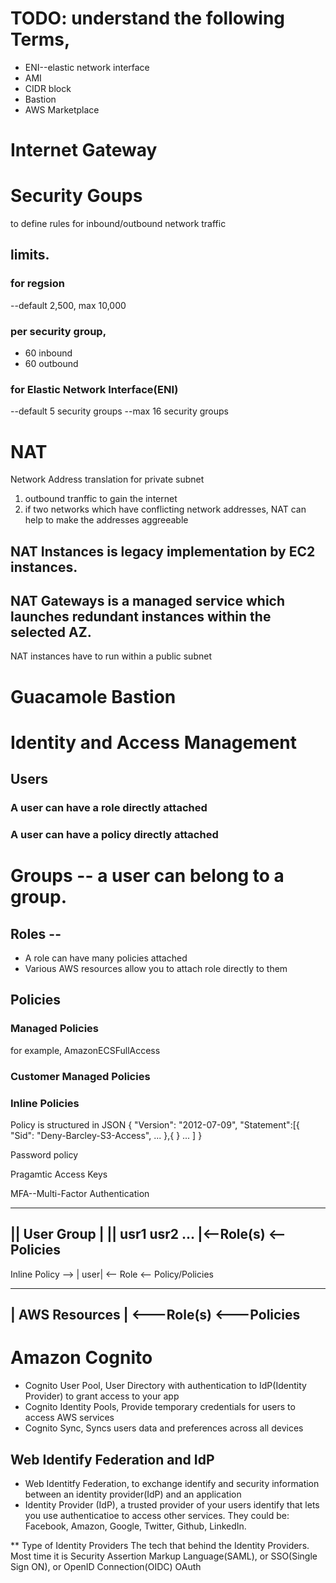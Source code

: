 
# TODO: understand the following Terms,
* ENI--elastic network interface
* AMI
* CIDR block
* Bastion
* AWS Marketplace 
# Internet Gateway

# Security Goups
to define rules for inbound/outbound network traffic

## limits.
### for regsion
 --default 2,500, max 10,000
 ### per security group,
 * 60 inbound
 * 60 outbound
 ### for Elastic Network Interface(ENI)
 --default 5 security groups
 --max 16 security groups
 
# NAT
Network Address translation
for private subnet
1. outbound tranffic to gain the internet
2. if two networks which have conflicting network addresses, NAT can help to make the addresses aggreeable
## NAT Instances is legacy implementation by EC2 instances.
## NAT Gateways is a managed service which launches redundant instances within the selected AZ.

NAT instances  have to run within a public subnet


# Guacamole Bastion

# Identity and Access Management
## Users
### A user can have  a role directly attached
### A user can have  a policy directly attached
# Groups -- a user can belong to a group.
## 
## Roles -- 
* A role can have many policies attached
* Various AWS resources allow you to attach role directly to them

## Policies
### Managed Policies
for example, AmazonECSFullAccess
### Customer Managed Policies
### Inline Policies

Policy is structured in JSON
{
"Version": "2012-07-09",
"Statement":[{
  "Sid": "Deny-Barcley-S3-Access",
  ...
},{
}
...
]
}

Password policy

Pragamtic Access Keys

MFA--Multi-Factor Authentication

----------------------
|| User Group         |
|| usr1 usr2 ...      |<--Role(s) <--Policies
----------------------

Inline Policy --> | user| <-- Role <-- Policy/Policies

-----------------
| AWS Resources | <---Role(s) <---Policies
-----------------

# Amazon Cognito
* Cognito User Pool, User Directory with authentication to IdP(Identity Provider) to grant access to your app
* Cognito Identity Pools, Provide temporary credentials for users to access AWS services
* Cognito Sync, Syncs users data and preferences across all devices

## Web Identify Federation and IdP
* Web Identitfy Federation, to exchange identify and security information between an identity provider(IdP) and an application
* Identity Provider (IdP), a trusted provider of your users identify that lets you use authenticatioe to access other services. They could be: Facebook, Amazon, Google, Twitter, Github, LinkedIn.

** Type of Identity Providers
The tech that behind the Identity Providers. Most time it is Security Assertion Markup Language(SAML), or SSO(Single Sign ON), or OpenID Connection(OIDC) OAuth



